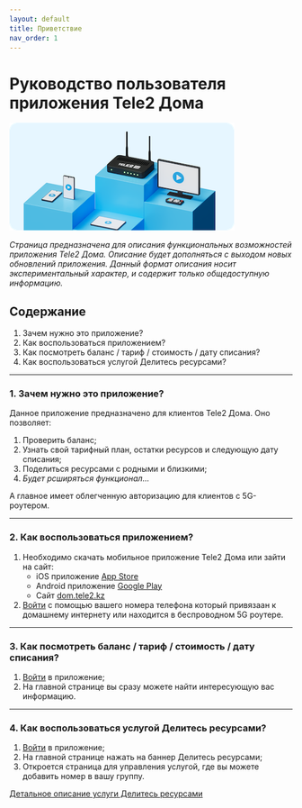 ```yaml
---
layout: default
title: Приветствие
nav_order: 1
---
```


# Руководство пользователя приложения Tele2 Дома

![Баннер Tele2 Дома](assets/images/Banner.png)

*Страница предназначена для описания функциональных возможностей приложения Tele2 Дома. Описание будет дополняться с выходом новых обновлений приложения. Данный формат описания носит экспериментальный характер, и содержит только общедоступную информацию.*

## Содержание

1. Зачем нужно это приложение?
2. Как воспользоваться приложением?
3. Как посмотреть баланс / тариф / стоимость / дату списания?
4. Как воспользоваться услугой Делитесь ресурсами?

---

### 1. Зачем нужно это приложение?

Данное приложение предназначено для клиентов Tele2 Дома. Оно позволяет:

1. Проверить баланс;
2. Узнать свой тарифный план, остатки ресурсов и следующую дату списания;
3. Поделиться ресурсами с родными и близкими;
4. *Будет рсширяться функционал...*

А главное имеет облегченную авторизацию для клиентов с 5G-роутером.

---

### 2. Как воспользоваться приложением?

1. Необходимо скачать мобильное приложение Tele2 Дома или зайти на сайт:
   - iOS приложение [App Store](https://apps.apple.com/kz/app/tele2-%D0%B4%D0%BE%D0%BC%D0%B0/id6504179578)
   - Android приложение [Google Play](https://play.google.com/store/apps/details?id=kz.tele2.fmc)
   - Сайт [dom.tele2.kz](https://dom.tele2.kz)
2. [Войти](03-auth/index.md) с помощью вашего номера телефона который привязаан к домашнему интернету или находится в беспроводном 5G роутере. 

---

### 3. Как посмотреть баланс / тариф / стоимость / дату списания?

1. [Войти](03-auth/index.md) в приложение;
2. На главной странице вы сразу можете найти интересующую вас информацию.

---

### 4. Как воспользоваться услугой Делитесь ресурсами?

1. [Войти](03-auth/index.md) в приложение;
2. На главной странице нажать на баннер Делитесь ресурсами;
3. Откроется страница для управления услугой, где вы можете добавить номер в вашу группу.

[Детальное описание услуги Делитесь ресурсами](04-main-page/share-resources.md)